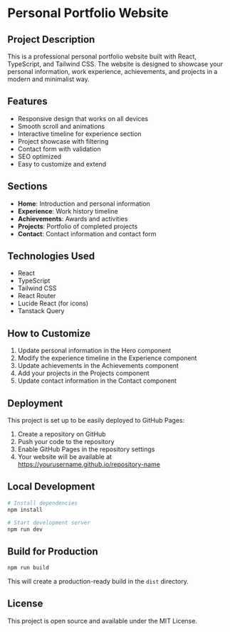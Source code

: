 
# Personal Portfolio Website

## Project Description

This is a professional personal portfolio website built with React, TypeScript, and Tailwind CSS. The website is designed to showcase your personal information, work experience, achievements, and projects in a modern and minimalist way.

## Features

- Responsive design that works on all devices
- Smooth scroll and animations
- Interactive timeline for experience section
- Project showcase with filtering
- Contact form with validation
- SEO optimized
- Easy to customize and extend

## Sections

- **Home**: Introduction and personal information
- **Experience**: Work history timeline
- **Achievements**: Awards and activities
- **Projects**: Portfolio of completed projects
- **Contact**: Contact information and contact form

## Technologies Used

- React
- TypeScript
- Tailwind CSS
- React Router
- Lucide React (for icons)
- Tanstack Query

## How to Customize

1. Update personal information in the Hero component
2. Modify the experience timeline in the Experience component
3. Update achievements in the Achievements component
4. Add your projects in the Projects component
5. Update contact information in the Contact component

## Deployment

This project is set up to be easily deployed to GitHub Pages:

1. Create a repository on GitHub
2. Push your code to the repository
3. Enable GitHub Pages in the repository settings
4. Your website will be available at https://yourusername.github.io/repository-name

## Local Development

```bash
# Install dependencies
npm install

# Start development server
npm run dev
```

## Build for Production

```bash
npm run build
```

This will create a production-ready build in the `dist` directory.

## License

This project is open source and available under the MIT License.

